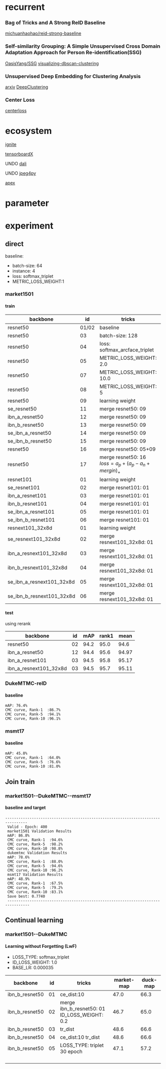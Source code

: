# recurrent

### Bag of Tricks and A Strong ReID Baseline

[michuanhaohao/reid-strong-baseline](https://github.com/michuanhaohao/reid-strong-baseline)

### Self-similarity Grouping: A Simple Unsupervised Cross Domain Adaptation Approach for Person Re-identification(SSG)

[OasisYang/SSG](https://github.com/OasisYang/SSG)
[visualizing-dbscan-clustering](https://www.naftaliharris.com/blog/visualizing-dbscan-clustering/)

### Unsupervised Deep Embedding for Clustering Analysis

[arxiv](https://arxiv.org/abs/1511.06335)
[DeepClustering](https://github.com/Deepayan137/DeepClustering)


### Center Loss

[centerloss](https://github.com/jxgu1016/MNIST_center_loss_pytorch/blob/master/MNIST_with_centerloss.py)



# ecosystem

[ignite](https://github.com/pytorch/ignite)

[tensorboardX](https://github.com/lanpa/tensorboardX)

UNDO [dali](https://github.com/NVIDIA/DALI)

UNDO [jpeg4py](https://github.com/ajkxyz/jpeg4py)

[apex](https://github.com/NVIDIA/apex)

# parameter

# experiment

## direct

baseline:

- batch-size: 64
- instance: 4
- loss: softmax_triplet
- METRIC_LOSS_WEIGHT:1

### market1501

#### train

| backbone                  | id    | tricks                                                       | mAP  | rank1 | mean  |
| ------------------------- | ----- | ------------------------------------------------------------ | ---- | ----- | ----- |
| resnet50                  | 01/02 | baseline                                                     | 85.8 | 94.2  | 90.10 |
| resnet50                  | 03    | batch-size: 128                                              | 85.0 | 93.8  | 89.97 |
| resnet50                  | 04    | loss: softmax_arcface_triplet                                | 70.9 | 89.2  | 81.01 |
| resnet50                  | 05    | METRIC_LOSS_WEIGHT: 2.0                                      | 86.5 | 94.1  | 90.30 |
| resnet50                  | 07    | METRIC_LOSS_WEIGHT: 10.0                                     | 84.4 | 92.6  | 88.50 |
| resnet50                  | 08    | METRIC_LOSS_WEIGHT: 5                                        | 85.6 | 93.9  | 89.70 |
| resnet50                  | 09    | learning weight                                              | 86.7 | 93.9  | 90.36 |
| se_resnet50               | 11    | merge resnet50: 09                                           | 86.2 | 93.6  | 89.94 |
| ibn_a_resnet50            | 12    | merge resnet50: 09                                           | 88.3 | 95.0  | 91.68 |
| ibn_b_resnet50            | 13    | merge resnet50: 09                                           | 83.6 | 92.8  | 88.17 |
| se_ibn_a_resnet50         | 14    | merge resnet50: 09                                           | 87.9 | 94.5  | 91.21 |
| se_ibn_b_resnet50         | 15    | merge resnet50: 09                                           | 82.6 | 92.6  | 87.63 |
| resnet50                  | 16    | merge resnet50: 05+09                                        | 86.5 | 93.9  | 90.18 |
| resnet50                  | 17    | merge resnet50: 16 <br/>$loss = a_p + (a_p - a_n + mergin)_+$ | 86.2 | 94.3  | 90.26 |
| resnet101                 | 01    | learning weight                                              | 87.7 | 94.6  | 91.15 |
| se_resnet101              | 02    | merge resnet101: 01                                          | 87.5 | 94.3  | 90.98 |
| ibn_a_resnet101           | 03    | merge resnet101: 01                                          | 88.6 | 95    | 91.77 |
| ibn_b_resnet101           | 04    | merge resnet101: 01                                          | 83.6 | 92.8  | 88.22 |
| se_ibn_a_resnet101        | 05    | merge resnet101: 01                                          | 88.6 | 94.8  | 91.70 |
| se_ibn_b_resnet101        | 06    | merge resnet101: 01                                          | 83.7 | 93.5  | 88.57 |
| resnext101_32x8d          | 01    | learning weight                                              | 88.6 | 95.0  | 91.81 |
| se_resnext101_32x8d       | 02    | merge resnext101_32x8d: 01                                   | 88.3 | 95.0  | 91.66 |
| ibn_a_resnext101_32x8d    | 03    | merge resnext101_32x8d: 01                                   | 89.0 | 95.3  | 92.16 |
| ibn_b_resnext101_32x8d    | 04    | merge resnext101_32x8d: 01                                   | 84.1 | 93.1  | 88.61 |
| se_ibn_a_resnext101_32x8d | 05    | merge resnext101_32x8d: 01                                   | 88.6 | 95.3  | 91.98 |
| se_ibn_b_resnext101_32x8d | 06    | merge resnext101_32x8d: 01                                   | 83.4 | 92.7  | 88.29 |
#### test

using rerank

| backbone               | id   | mAP  | rank1 | mean  |
| ---------------------- | ---- | ---- | ----- | ----- |
| resnet50               | 02   | 94.2 | 95.0  | 94.6  |
| ibn_a_resnet50         | 12   | 94.4 | 95.6  | 94.97 |
| ibn_a_resnet101        | 03   | 94.5 | 95.8  | 95.17 |
| ibn_a_resnext101_32x8d | 03   | 94.5 | 95.7  | 95.11 |

### DukeMTMC-reID

#### baseline
```shell script
mAP: 76.4%
CMC curve, Rank-1  :86.7%
CMC curve, Rank-5  :94.1%
CMC curve, Rank-10 :96.1%
```

### msmt17

#### baseline
```shell script
mAP: 45.8%
CMC curve, Rank-1  :64.0%
CMC curve, Rank-5  :76.6%
CMC curve, Rank-10 :81.0%
```

## Join train

### market1501--DukeMTMC--msmt17 

#### baseline and target
```shell script
--------------------------------------------------------------------------------
 Valid - Epoch: 400
 market1501 Validation Results
 mAP: 86.8%
 CMC curve, Rank-1  :94.6%
 CMC curve, Rank-5  :98.2%
 CMC curve, Rank-10 :98.8%
 dukemtmc Validation Results
 mAP: 78.6%
 CMC curve, Rank-1  :88.0%
 CMC curve, Rank-5  :94.6%
 CMC curve, Rank-10 :96.2%
 msmt17 Validation Results
 mAP: 48.9%
 CMC curve, Rank-1  :67.5%
 CMC curve, Rank-5  :79.2%
 CMC curve, Rank-10 :83.1%
 Save best: 0.7740
 --------------------------------------------------------------------------------
```

## Continual learning

### market1501--DukeMTMC

#### Learning without Forgetting (LwF)

- LOSS_TYPE: softmax_triplet
- ID_LOSS_WEIGHT: 1.0
- BASE_LR: 0.000035

| backbone       | id   | tricks                                          | market-map | duck-map |
| -------------- | ---- | ----------------------------------------------- | ---------- | -------- |
| ibn_b_resnet50 | 01   | ce_dist:10                                      | 47.0       | 66.3     |
| ibn_b_resnet50 | 02   | merge ibn_b_resnet50: 01<br>ID_LOSS_WEIGHT: 0.2 | 46.7       | 65.0     |
| ibn_b_resnet50 | 03   | tr_dist                                         | 48.6       | 66.6     |
| ibn_b_resnet50 | 04   | ce_dist:10 tr_dist                              | 48.6       | 66.6     |
| ibn_b_resnet50 | 05   | LOSS_TYPE: triplet<br>30 epoch                  | 47.1       | 57.2     |
|                |      |                                                 |            |          |
|                |      |                                                 |            |          |
|                |      |                                                 |            |          |
|                |      |                                                 |            |          |

